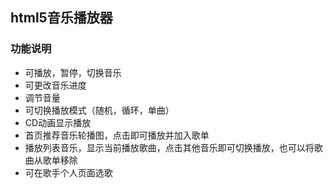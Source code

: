 ## html5音乐播放器

### 功能说明
- 可播放，暂停，切换音乐
- 可更改音乐进度
- 调节音量
- 可切换播放模式（随机，循环，单曲）
- CD动画显示播放
- 首页推荐音乐轮播图，点击即可播放并加入歌单
- 播放列表音乐，显示当前播放歌曲，点击其他音乐即可切换播放，也可以将歌曲从歌单移除
- 可在歌手个人页面选歌
